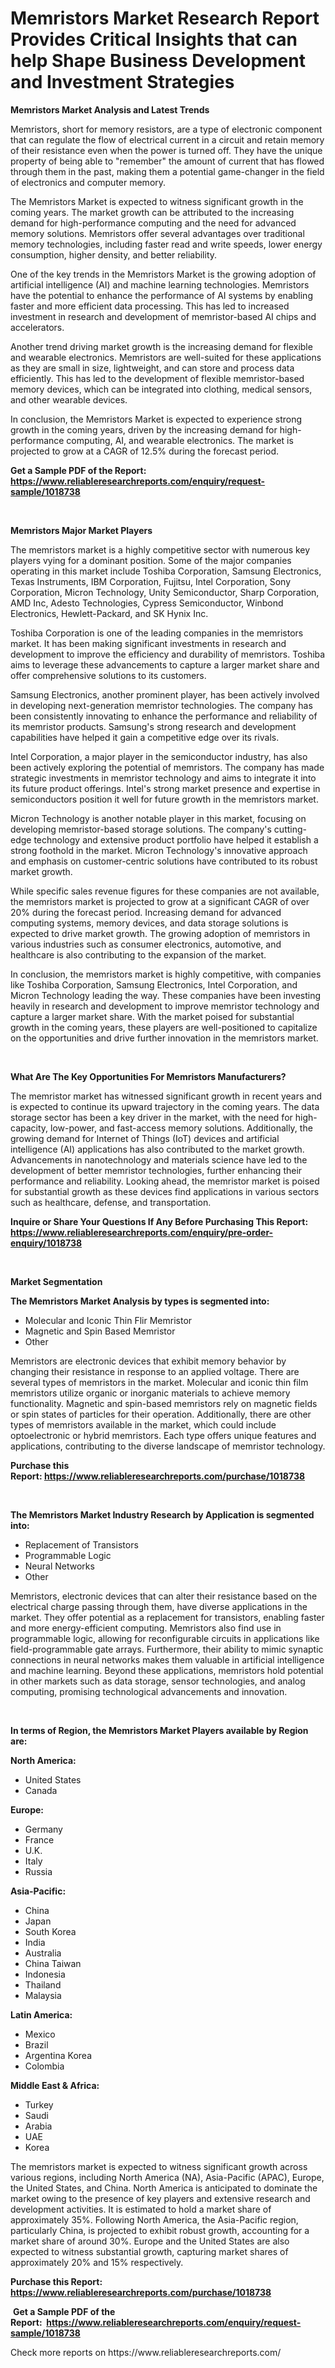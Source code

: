 <p><h1>Memristors Market Research Report Provides Critical Insights that can help Shape Business Development and Investment Strategies</h1></p><p><strong>Memristors Market Analysis and Latest Trends</strong></p>
<p><p>Memristors, short for memory resistors, are a type of electronic component that can regulate the flow of electrical current in a circuit and retain memory of their resistance even when the power is turned off. They have the unique property of being able to "remember" the amount of current that has flowed through them in the past, making them a potential game-changer in the field of electronics and computer memory.</p><p>The Memristors Market is expected to witness significant growth in the coming years. The market growth can be attributed to the increasing demand for high-performance computing and the need for advanced memory solutions. Memristors offer several advantages over traditional memory technologies, including faster read and write speeds, lower energy consumption, higher density, and better reliability.</p><p>One of the key trends in the Memristors Market is the growing adoption of artificial intelligence (AI) and machine learning technologies. Memristors have the potential to enhance the performance of AI systems by enabling faster and more efficient data processing. This has led to increased investment in research and development of memristor-based AI chips and accelerators.</p><p>Another trend driving market growth is the increasing demand for flexible and wearable electronics. Memristors are well-suited for these applications as they are small in size, lightweight, and can store and process data efficiently. This has led to the development of flexible memristor-based memory devices, which can be integrated into clothing, medical sensors, and other wearable devices.</p><p>In conclusion, the Memristors Market is expected to experience strong growth in the coming years, driven by the increasing demand for high-performance computing, AI, and wearable electronics. The market is projected to grow at a CAGR of 12.5% during the forecast period.</p></p>
<p><strong>Get a Sample PDF of the Report:&nbsp; <a href="https://www.reliableresearchreports.com/enquiry/request-sample/1018738">https://www.reliableresearchreports.com/enquiry/request-sample/1018738</a></strong></p>
<p>&nbsp;</p>
<p><strong>Memristors Major Market Players</strong></p>
<p><p>The memristors market is a highly competitive sector with numerous key players vying for a dominant position. Some of the major companies operating in this market include Toshiba Corporation, Samsung Electronics, Texas Instruments, IBM Corporation, Fujitsu, Intel Corporation, Sony Corporation, Micron Technology, Unity Semiconductor, Sharp Corporation, AMD Inc, Adesto Technologies, Cypress Semiconductor, Winbond Electronics, Hewlett-Packard, and SK Hynix Inc.</p><p>Toshiba Corporation is one of the leading companies in the memristors market. It has been making significant investments in research and development to improve the efficiency and durability of memristors. Toshiba aims to leverage these advancements to capture a larger market share and offer comprehensive solutions to its customers.</p><p>Samsung Electronics, another prominent player, has been actively involved in developing next-generation memristor technologies. The company has been consistently innovating to enhance the performance and reliability of its memristor products. Samsung's strong research and development capabilities have helped it gain a competitive edge over its rivals.</p><p>Intel Corporation, a major player in the semiconductor industry, has also been actively exploring the potential of memristors. The company has made strategic investments in memristor technology and aims to integrate it into its future product offerings. Intel's strong market presence and expertise in semiconductors position it well for future growth in the memristors market.</p><p>Micron Technology is another notable player in this market, focusing on developing memristor-based storage solutions. The company's cutting-edge technology and extensive product portfolio have helped it establish a strong foothold in the market. Micron Technology's innovative approach and emphasis on customer-centric solutions have contributed to its robust market growth.</p><p>While specific sales revenue figures for these companies are not available, the memristors market is projected to grow at a significant CAGR of over 20% during the forecast period. Increasing demand for advanced computing systems, memory devices, and data storage solutions is expected to drive market growth. The growing adoption of memristors in various industries such as consumer electronics, automotive, and healthcare is also contributing to the expansion of the market.</p><p>In conclusion, the memristors market is highly competitive, with companies like Toshiba Corporation, Samsung Electronics, Intel Corporation, and Micron Technology leading the way. These companies have been investing heavily in research and development to improve memristor technology and capture a larger market share. With the market poised for substantial growth in the coming years, these players are well-positioned to capitalize on the opportunities and drive further innovation in the memristors market.</p></p>
<p>&nbsp;</p>
<p><strong>What Are The Key Opportunities For Memristors Manufacturers?</strong></p>
<p><p>The memristor market has witnessed significant growth in recent years and is expected to continue its upward trajectory in the coming years. The data storage sector has been a key driver in the market, with the need for high-capacity, low-power, and fast-access memory solutions. Additionally, the growing demand for Internet of Things (IoT) devices and artificial intelligence (AI) applications has also contributed to the market growth. Advancements in nanotechnology and materials science have led to the development of better memristor technologies, further enhancing their performance and reliability. Looking ahead, the memristor market is poised for substantial growth as these devices find applications in various sectors such as healthcare, defense, and transportation.</p></p>
<p><strong>Inquire or Share Your Questions If Any Before Purchasing This Report: <a href="https://www.reliableresearchreports.com/enquiry/pre-order-enquiry/1018738">https://www.reliableresearchreports.com/enquiry/pre-order-enquiry/1018738</a></strong></p>
<p>&nbsp;</p>
<p><strong>Market Segmentation</strong></p>
<p><strong>The Memristors Market Analysis by types is segmented into:</strong></p>
<p><ul><li>Molecular and Iconic Thin Flir Memristor</li><li>Magnetic and Spin Based Memristor</li><li>Other</li></ul></p>
<p><p>Memristors are electronic devices that exhibit memory behavior by changing their resistance in response to an applied voltage. There are several types of memristors in the market. Molecular and iconic thin film memristors utilize organic or inorganic materials to achieve memory functionality. Magnetic and spin-based memristors rely on magnetic fields or spin states of particles for their operation. Additionally, there are other types of memristors available in the market, which could include optoelectronic or hybrid memristors. Each type offers unique features and applications, contributing to the diverse landscape of memristor technology.</p></p>
<p><strong>Purchase this Report:&nbsp;<a href="https://www.reliableresearchreports.com/purchase/1018738">https://www.reliableresearchreports.com/purchase/1018738</a></strong></p>
<p>&nbsp;</p>
<p><strong>The Memristors Market Industry Research by Application is segmented into:</strong></p>
<p><ul><li>Replacement of Transistors</li><li>Programmable Logic</li><li>Neural Networks</li><li>Other</li></ul></p>
<p><p>Memristors, electronic devices that can alter their resistance based on the electrical charge passing through them, have diverse applications in the market. They offer potential as a replacement for transistors, enabling faster and more energy-efficient computing. Memristors also find use in programmable logic, allowing for reconfigurable circuits in applications like field-programmable gate arrays. Furthermore, their ability to mimic synaptic connections in neural networks makes them valuable in artificial intelligence and machine learning. Beyond these applications, memristors hold potential in other markets such as data storage, sensor technologies, and analog computing, promising technological advancements and innovation.</p></p>
<p>&nbsp;</p>
<p><strong>In terms of Region, the Memristors Market Players available by Region are:</strong></p>
<p>
    <p> <strong> North America: </strong>
        <ul>
            <li>United States</li>
            <li>Canada</li>
        </ul>
        </p> 
    <p> <strong> Europe: </strong>
        <ul>
            <li>Germany</li>
            <li>France</li>
            <li>U.K.</li>
            <li>Italy</li>
            <li>Russia</li>
        </ul>
        </p> 
    <p> <strong> Asia-Pacific: </strong>
        <ul>
            <li>China</li>
            <li>Japan</li>
            <li>South Korea</li>
            <li>India</li>
            <li>Australia</li>
            <li>China Taiwan</li>
            <li>Indonesia</li>
            <li>Thailand</li>
            <li>Malaysia</li>
        </ul>
        </p> 
    <p> <strong> Latin America: </strong>
        <ul>
            <li>Mexico</li>
            <li>Brazil</li>
            <li>Argentina Korea</li>
            <li>Colombia</li>
        </ul>
        </p> 
    <p> <strong> Middle East & Africa: </strong>
        <ul>
            <li>Turkey</li>
            <li>Saudi</li>
            <li>Arabia</li>
            <li>UAE</li>
            <li>Korea</li>
        </ul>
    </p>
    </p>
<p><p>The memristors market is expected to witness significant growth across various regions, including North America (NA), Asia-Pacific (APAC), Europe, the United States, and China. North America is anticipated to dominate the market owing to the presence of key players and extensive research and development activities. It is estimated to hold a market share of approximately 35%. Following North America, the Asia-Pacific region, particularly China, is projected to exhibit robust growth, accounting for a market share of around 30%. Europe and the United States are also expected to witness substantial growth, capturing market shares of approximately 20% and 15% respectively.</p></p>
<p><strong>Purchase this Report: <a href="https://www.reliableresearchreports.com/purchase/1018738">https://www.reliableresearchreports.com/purchase/1018738</a></strong></p>
<p>&nbsp;<strong>Get a Sample PDF of the Report:&nbsp;&nbsp;<a href="https://www.reliableresearchreports.com/enquiry/request-sample/1018738">https://www.reliableresearchreports.com/enquiry/request-sample/1018738</a></strong></p>
<p><strong></strong></p>
<p>Check more reports on https://www.reliableresearchreports.com/</p>